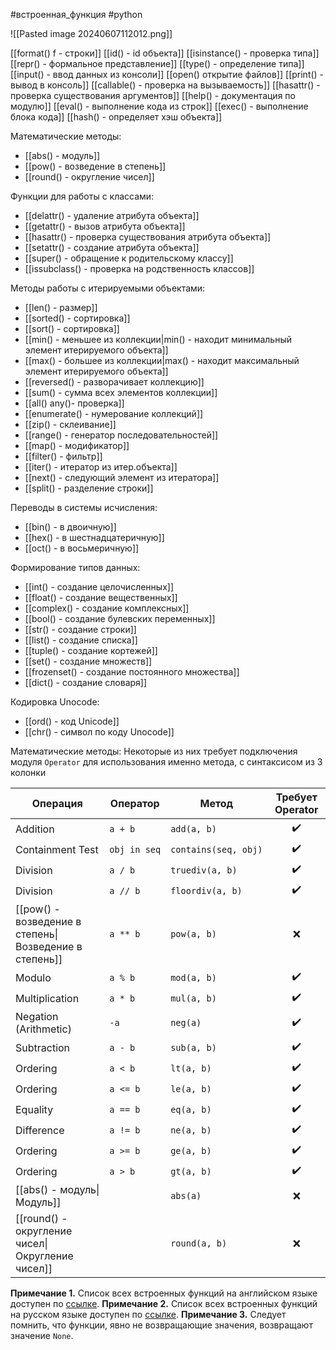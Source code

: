  #встроенная_функция #python 

![[Pasted image 20240607112012.png]]

[[format() f - строки]]
[[id() - id объекта]]
[[isinstance() - проверка типа]]
[[repr() - формальное представление]]
[[type() - определение типа]]
[[input() - ввод данных из консоли]]
[[open() открытие файлов]]
[[print() - вывод в консоль]]
[[callable() - проверка на вызываемость]]
[[hasattr() - проверка существования аргументов]]
[[help() - документация по модулю]]
[[eval() - выполнение кода из строк]]
[[exec() - выполнение блока кода]]
[[hash() - определяет хэш объекта]]

Математические методы:
- [[abs() - модуль]]
- [[pow() - возведение в степень]]
- [[round() - округление чисел]]

Функции для работы с классами:
- [[delattr() - удаление атрибута объекта]] 
- [[getattr() - вызов атрибута объекта]] 
- [[hasattr() - проверка существования атрибута объекта]] 
- [[setattr() - создание атрибута объекта]] 
- [[super() - обращение к родительскому классу]]
- [[issubclass() - проверка на родственность классов]]

Методы работы с итерируемыми объектами:
- [[len() - размер]]
- [[sorted() - сортировка]]
- [[sort() - сортировка]]
- [[min() - меньшее из коллекции|min() - находит минимальный элемент итерируемого объекта]]
- [[max() - большее из коллекции|max() - находит максимальный элемент итерируемого объекта]]
- [[reversed() - разворачивает коллекцию]]
- [[sum() -  сумма всех элементов коллекции]]
- [[all() any()- проверка]]
- [[enumerate() - нумерование коллекций]]
- [[zip() - склеивание]]
- [[range() - генератор последовательностей]]
- [[map() - модификатор]]
- [[filter() - фильтр]]
- [[iter() - итератор из итер.объекта]]
- [[next() - следующий элемент из итератора]]
- [[split() - разделение строки]]

Переводы в системы исчисления:
- [[bin() - в двоичную]]
- [[hex() - в шестнадцатеричную]]
- [[oct() - в восьмеричную]]

Формирование типов данных:
- [[int() - создание целочисленных]]
- [[float() - создание вещественных]]
- [[complex() - создание комплексных]]
- [[bool() - создание булевских переменных]]
- [[str() - создание строки]]
- [[list() - создание списка]]
- [[tuple() - создание кортежей]]
- [[set() - создание множеств]]
- [[frozenset() - создание постоянного множества]]
- [[dict() - создание словаря]]

Кодировка Unocode:
- [[ord() - код Unicode]]
- [[chr() - символ по коду Unocode]]

Математические методы:
Некоторые из них требует подключения модуля `Operator` для использования именно метода, с синтаксисом из 3 колонки

| **Операция**                                           | Оператор     | Метод                | Требует Operator |
| ------------------------------------------------------ | ------------ | -------------------- | :--------------: |
| Addition                                               | `a + b`      | `add(a, b)`          |        ✔️        |
| Containment Test                                       | `obj in seq` | `contains(seq, obj)` |        ✔️        |
| Division                                               | `a / b`      | `truediv(a, b)`      |        ✔️        |
| Division                                               | `a // b`     | `floordiv(a, b)`     |        ✔️        |
| [[pow() - возведение в степень\|Возведение в степень]] | `a ** b`     | `pow(a, b)`          |        ❌         |
| Modulo                                                 | `a % b`      | `mod(a, b)`          |        ✔️        |
| Multiplication                                         | `a * b`      | `mul(a, b)`          |        ✔️        |
| Negation (Arithmetic)                                  | `-a`         | `neg(a)`             |        ✔️        |
| Subtraction                                            | `a - b`      | `sub(a, b)`          |        ✔️        |
| Ordering                                               | `a < b`      | `lt(a, b)`           |        ✔️        |
| Ordering                                               | `a <= b`     | `le(a, b)`           |        ✔️        |
| Equality                                               | `a == b`     | `eq(a, b)`           |        ✔️        |
| Difference                                             | `a != b`     | `ne(a, b)`           |        ✔️        |
| Ordering                                               | `a >= b`     | `ge(a, b)`           |        ✔️        |
| Ordering                                               | `a > b`      | `gt(a, b)`           |        ✔️        |
| [[abs() - модуль\|Модуль]]                             |              | `abs(a)`             |        ❌         |
| [[round() - округление чисел\|Округление чисел]]       |              | `round(a, b)`        |        ❌         |

**Примечание 1.** Список всех встроенных функций на английском языке доступен по [ссылке](https://docs.python.org/3/library/functions.html#ascii).
**Примечание 2.** Список всех встроенных функций на русском языке доступен по [ссылке](https://docs-python.ru/tutorial/vstroennye-funktsii-interpretatora-python/).
**Примечание 3.** Следует помнить, что функции, явно не возвращающие значения, возвращают значение `None`.